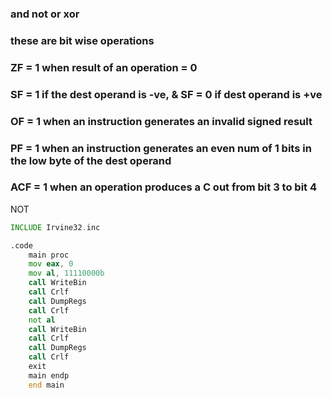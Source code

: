 ### and not or xor 

 ### these are bit wise operations
 ### ZF = 1 when result of an operation = 0
 ### SF = 1 if the dest operand is -ve, & SF = 0 if dest operand is +ve
 ### OF = 1 when an instruction generates an invalid signed result
 ### PF = 1 when an instruction generates an even num of 1 bits in the low byte of the dest operand
 
 ### ACF = 1 when an operation produces a C out from bit 3 to bit 4

 NOT
```asm
INCLUDE Irvine32.inc

.code
	main proc
	mov eax, 0
	mov al, 11110000b
	call WriteBin
	call Crlf
	call DumpRegs
	call Crlf
	not al	    
	call WriteBin
	call Crlf
	call DumpRegs
	call Crlf
	exit
	main endp
	end main
```
